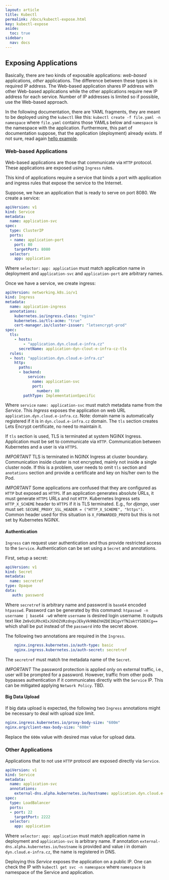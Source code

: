 ```yaml
---
layout: article
title: Kubectl
permalink: /docs/kubectl-expose.html
key: kubectl-expose
aside:
  toc: true
sidebar:
  nav: docs
---
```

## Exposing Applications

Basically, there are two kinds of exposable applications: *web-based* applications, *other* applications. The difference between these types is in required IP address. The Web-based application shares IP address with other Web-based applications while the other applications require new IP address for each service. Number of IP addresses is limited so if possible, use the Web-based approach.

In the following documentation, there are YAML fragments, they are meant to be deployed using the `kubectl` like this: `kubectl create -f file.yaml -n namespace` where `file.yaml` contains those YAMLs below and `namespace` is the namespace with the application. Furthermore, this part of documentation suppose, that the application (deployment) already exists. If not sure, read again [hello example](kubectl-helloworld.html).

### Web-based Applications

Web-based applications are those that communicate via `HTTP` protocol. These applications are exposed using `Ingress` rules. 

This kind of applications require a service that binds a port with application and ingress rules that expose the service to the Internet.

Suppose, we have an application that is ready to serve on port 8080. We create a service:

```yaml
apiVersion: v1
kind: Service
metadata:
  name: application-svc
spec:
  type: ClusterIP
  ports:
  - name: application-port
    port: 80
    targetPort: 8080
  selector:
    app: application
```

Where `selector:` `app: application` must match application name in deployment and `application-svc` and `application-port` are arbitrary names.

Once we have a service, we create ingress:

```yaml
apiVersion: networking.k8s.io/v1
kind: Ingress
metadata:
  name: application-ingress
  annotations:
    kubernetes.io/ingress.class: "nginx"
    kubernetes.io/tls-acme: "true"
    cert-manager.io/cluster-issuer: "letsencrypt-prod"
spec:
  tls:
    - hosts:
        - "application.dyn.cloud.e-infra.cz"
      secretName: application-dyn-clout-e-infra-cz-tls
  rules:
  - host: "application.dyn.cloud.e-infra.cz"
    http:
      paths:
      - backend:
          service:
            name: application-svc
            port:
              number: 80
        pathType: ImplementationSpecific
```

Where `service` `name: application-svc` must match metadata name from the *Service*. This *Ingress* exposes the application on web URL `application.dyn.cloud.e-infra.cz`. Note: domain name is automatically registered if it is in `dyn.cloud.e-infra.cz` domain. The `tls` section creates Lets Encrypt certificate, no need to maintain it. 

If `tls` section is used, TLS is terminated at system NGINX Ingress. Application must be set to communicate via `HTTP`. Communication between Kubernetes and a user is via `HTTPS`.

*IMPORTANT* 
TLS is terminated in NGINX Ingress at cluster boundary. Communication inside cluster is not encrypted, mainly not inside a single cluster node. If this is a problem, user needs to omit `tls` section and `anotations` section and provide a certificate and key on his/her own to the Pod. 

*IMPORTANT*
Some applications are confused that they are configured as `HTTP` but exposed as `HTTPS`. If an application generates absolute URLs, it must generate `HTTPS` URLs and not `HTTP`. Kubernetes Ingress sets `HTTP_X_SCHEME` header to `HTTPS` if it is TLS terminated. E.g., for *django*, user must set: `SECURE_PROXY_SSL_HEADER = ("HTTP_X_SCHEME", "https")`. Common header used for this situation is `X_FORWARDED_PROTO` but this is not set by Kubernetes NGINX.

#### Authentication

`Ingress` can request user authentication and thus provide restricted access to the `Service`. Authentication can be set using a `Secret` and annotations.

First, setup a secret:
```yaml
apiVersion: v1
kind: Secret
metadata:
  name: secretref
type: Opaque
data:
   auth: password
```

Where `secretref` is arbitrary name and password is `base64` encoded `htpasswd`. Password can be generated by this command: `htpasswd -n username | base64 -w0` where `username` is desired login username. It outputs text like `Zm9vOiRhcHIxJGhOZVRzdngvJEkyVk9NbEhHZDE1N1gvYTN2aktYSDEKCg==` which shall be put instead of the `password` into the secret above.

The following two annotations are required in the `Ingress`. 

```yaml
    nginx.ingress.kubernetes.io/auth-type: basic
    nginx.ingress.kubernetes.io/auth-secret: secretref
```

The `secretref` must match tne metadata name of the `Secret`.

*IMPORTANT* 
The password protection is applied only on external traffic, i.e., user will be prompted for a password. However, traffic from other pods bypasses authentication if it communicates directly with the `Service` IP. This can be mitigated applying `Network Policy`. TBD.

#### Big Data Upload

If big data upload is expected, the following two `Ingress` annotations might be necessary to deal with upload size limit.
```yaml
nginx.ingress.kubernetes.io/proxy-body-size: "600m"
nginx.org/client-max-body-size: "600m"
```

Replace the `600m` value with desired max value for upload data.

### Other Applications

Applications that to not use `HTTP` protocol are exposed directly via `Service`.

```yaml
apiVersion: v1
kind: Service
metadata:
  name: application-svc
  annotations:
    external-dns.alpha.kubernetes.io/hostname: application.dyn.cloud.e-infra.cz
spec:
  type: LoadBalancer
  ports:
  - port: 22
    targetPort: 2222
  selector:
    app: application
```

Where `selector:` `app: application` must match application name in deployment and `application-svc` is arbitrary name. If annotation `external-dns.alpha.kubernetes.io/hostname` is provided and value i in domain `dyn.cloud.e-infra.cz`, the name is registered in DNS. 

Deploying this *Service* exposes the application on a public IP. One can check the IP with `kubectl get svc -n namespace` where `namespace` is namespace of the Service and application.
